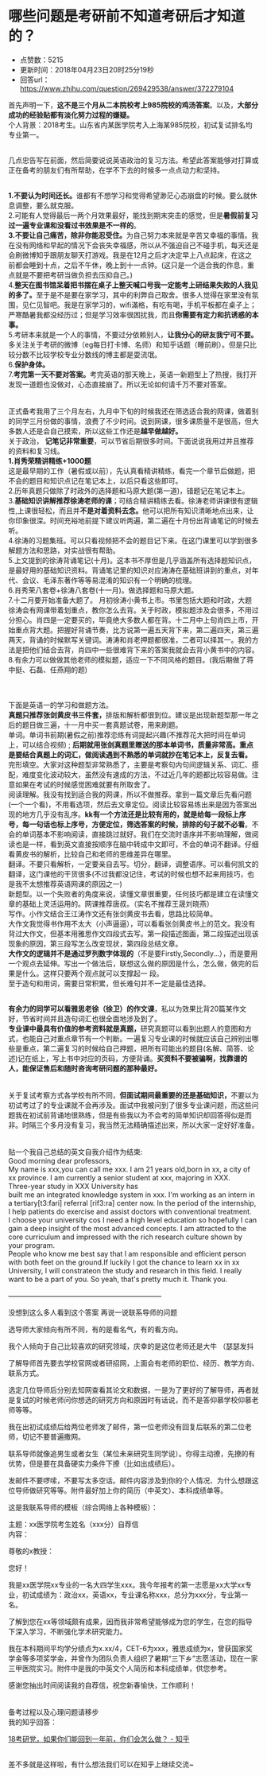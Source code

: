 # 哪些问题是考研前不知道考研后才知道的？
- 点赞数：5215
- 更新时间：2018年04月23日20时25分19秒
- 回答url：https://www.zhihu.com/question/269429538/answer/372279104
<body>
 <p data-pid="58S8AI2d">首先声明一下，<b>这不是三个月从二本院校考上985院校的鸡汤答案</b>。以及，<b>大部分成功的经验贴都有淡化努力过程的嫌疑。</b><br>
  个人背景：2018考生。山东省内某医学院考入上海某985院校，初试复试排名均专业第一。</p>
 <p data-pid="dB7jRgPv"><br>
  几点忠告写在前面，然后简要说说英语政治的复习方法。希望此答案能够对打算或正在备考的朋友们有所帮助，在学不下去的时候多一点点动力和坚持。</p>
 <p data-pid="krdFrTyH"><br><b>1.不要认为时间还长。</b>谁都有不想学习和觉得希望渺茫心态崩盘的时候。要么就休息调整，要么就克服。<br>
  2.可能有人觉得最后一两个月效果最好，能找到期末突击的感觉，但是<b>暑假前复习过一遍专业课和没看过书效果是不一样的</b>。<br><b>3.不要让自己痛苦，除非你能忍受住。</b>为自己努力本来就是辛苦又幸福的事情。我在没有网络和早起的情况下会丧失幸福感，所以从不强迫自己不碰手机，每天还是会刷微博知乎跟朋友聊天打游戏。我是在12月之后才决定早上八点起床，在这之前都会睡到十点，之后不午休，晚上到十一点钟。(这只是一个适合我的作息，重点就是不要把考研当做负担去压抑自己。)<br>
  4.<b>整天在图书馆呆着把书摆在桌子上整天喊口号我一定能考上研结果失败的人我见的多了。</b>至于是不是要在家学习，其中的利弊自己取舍。很多人觉得在家里没有氛围，见仁见智吧。我是在家学习的，wifi滿格，有吃有喝，手机平板都在桌子上；严寒酷暑我都没经历过；但是学习效率很困扰我，而且<b>你需要有定力和抗诱惑的本事。</b><br>
  5.考研本来就是一个人的事情，不要过分依赖别人，<b>让我分心的研友我宁可不要。</b>多关注关于考研的微博（eg每日打卡博、名师）和知乎话题（睡前刷）。但是只比较分数不比较学校专业分数线的博主都是耍流氓。<br>
  6.<b>保护身体。</b><br>
  7.<b>考完第一天不要对答案。</b>考完英语的那天晚上，英语一新题型上了热搜，我打开发现一道题也没做对，心态直接崩了。所以无论如何请千万不要对答案。<br><br><br>
  正式备考我用了三个月左右，九月中下旬的时候我还在筛选适合我的网课，做着别的同学三月份做的事情，浪费了不少时间。说到网课，很多课质量不是很高，但大多数人还是会自己摸索，所以这些工作还是<b>越早做越好。</b><br>
  关于政治， <b>记笔记非常重要</b>，可以节省后期很多时间。下面说说我用过并且推荐的资料和复习线。<br><b>1.肖秀荣精讲精练+1000题</b><br>
  这是最早期的工作（暑假或以前），先认真看精讲精练，看完一个章节后做题，把不会的题目和知识点记在笔记本上，以后只看这些即可。<br>
  2.历年真题只做除了时政外的选择题和马原大题(第一道)，错题记在笔记本上。<br>
  3.<b>基础知识讲解推荐徐涛老师的课</b>；可结合精讲精练去看。徐涛老师讲课很有逻辑性,上课很轻松，而且并<b>不是对着资料去念。</b>他可以把所有知识清晰地点出来，让你印象很深。时间充裕地前提下建议听两遍，第二遍在十月份出背诵笔记的时候去听。<br>
  4.徐涛的习题集班。可以只看视频把不会的题目记下来。在这门课里可以学到很多解题方法和思路，对实战很有帮助。<br>
  5.上文提到的徐涛背诵笔记(十月)。这本书不厚但是几乎涵盖所有选择题知识点，是最好用的基础知识资料。背诵笔记里的知识对应涛涛在基础班讲到的重点，对年代、会议、毛泽东著作等等易混淆的知识有一个明确的梳理。<br>
  6.肖秀荣八套卷+徐涛八套卷(十一月)。做选择题和马原大题。<br>
  7.十二月要开始准备大题了。 月初徐涛小黄书上市。书里包括大题和时政，大题徐涛会有网课带着划重点，教你怎么去背。关于时政，模拟题涉及会很多，不用过分担心。肖四是一定要买的，毕竟绝大多数人都在背。十二月中上旬肖四上市，开始重点背大题。把握好背诵节奏，比方说第一遍五天背下来，第二遍四天，第三遍两天，背诵的时候默写关键词。涛涛和肖老押题都很准，二者可以择其一。我的方法是把他们结合去背，肖四中一些很难背下来的答案我就会去背小黄书中的内容。<br>
  8.有余力可以做做其他老师的模拟题，适应一下不同风格的题目。(我后期做了蒋中挺、石磊、任燕翔的题)<br><br><br><br>
  下面是英语一的学习和做题方法。<br><b>真题只推荐张剑黄皮书三件套，</b>排版和解析都很到位。建议是出现新题型那一年之后的题目做三遍，十一月中买一套真题试卷，用来刷题。<br>
  单词。单词书前期(暑假之前)推荐恋练有词提起兴趣(不推荐花大把时间在单词上，可以结合视频) ; <b>后期就用张剑真题里赠送的那本单词书，质量非常高。重点是要结合真题上的词汇，做阅读遇到不熟悉的单词就抄在笔记本上，反复去看。</b><br>
  完形填空。大家对这种题型非常熟悉了，主要是考察句内句间逻辑关系、词汇、搭配，难度变化波动较大，虽然没有速成的方法，不过近几年的题都比较容易做。注意如果在考试的时候感觉困难就要有所取舍了。<br>
  阅读理解。我没有找到适合我的网课，所以不做推荐。拿到一篇文章后先看问题(一个一个看)，不用看选项，然后去文章定位。阅读比较容易练出来是因为答案出现的地方几乎没有乱序。<b>kk有一个方法还是比较有用的，就是给每一段标上序号，每一句话也标上序号，方便定位，筛选答案的时候，排除的句子就不必看</b>。不会的单词基本不影响阅读，直接跳过就好。我们在交流时语序并不影响理解，做阅读也是一样，看到英文直接按顺序在脑中转成中文即可，不会的单词不翻译。仔细看黄皮书的解析，比较自己和老师的思维差异在哪里。<br>
  翻译。不要只看解析，一定要亲自去写。切分，翻译，调整语序。可以看何凯文的翻译，这门课他的干货很多(不过我都没记住，考试的时候也想不起来用技巧，也是我不太想推荐英语网课的原因之一)<br>
  新题型。以一个失败者的角度来说，读懂文章很重要，任何技巧都是建立在读懂文章的基础上灵活运用的。网课推荐唐叔。（实名不推荐王晟刘晓燕）<br>
  写作。小作文结合王江涛作文还有张剑黄皮书去看，思路比较简单。<br>
  大作文我觉得书作用不太大（小声逼逼），可以看看张剑黄皮书上的范文。我没有背过大作文，但基本用雅思作文四段式去写。第一段描述图画，第二段描述出现该现象的原因，第三段写怎么改变现状，第四段总结文章。<br><b>大作文的逻辑并不是通过罗列数字体现的</b>（不是要Firstly,Secondly...），而是要用一个观点去延伸。写出一个做法后，联想这么做的原因是什么，怎么做，做完的后果是什么。这样只要两个观点就可以支撑起一 段。<br>
  至于造句和用词，需要日常积累，但长难句并不一定是最佳选择。</p>
 <p data-pid="n8-rn7Wh"><br><b>有余力的同学可以看雅思老徐（徐卫）的作文课</b>，私以为效果比背20篇某作文好，节省时间并且造句词汇也很全面地涉及到了。<br><b>专业课中最具有价值的参考资料就是真题，</b>研究真题可以看到出题人的意图和方式，也能自己对重点章节有一个判断。一遍复习专业课的时候就应该自己辨别出哪些是重点，第二遍复习的时候给自己押题，把所有可能出的题目(名解、简答、论述)记在纸上，写上书中对应的页码，方便背诵。<b>买资料不要被骗啊，找靠谱的人，能保证售后和随时咨询考研问题的那种最好。</b><br><br><br>
  关于复试考察方式各学校有所不同，<b>但面试期间最重要的还是基础知识，</b>不要以为初试考过了的专业课就不会再涉及。面试中我被问到了很多专业课问题，而这些问题我在初试前背诵地很熟练，但是有些我以为不会考的简单知识却回答得似是而非。时隔三个多月没有复习，我当然无法精确描述出来，所以大家一定好好准备。<br><br><br>
  贴一个我自己总结的英文自我介绍作为结束:<br>
  Good morning dear professors,<br>
  My name is xxx,you can call me xxx. I am 21 years old,born in xx, a city of xx province. I am currently a senior student at xxx, majoring in XXX.<br>
  Three-year study in XXX University has<br>
  built me an integrated knowledge system in xxx. I'm working as an intern in a tertiary[t3:fari] referral [rif3:ra] center now. In the period of the internship, I help patients do exercise and assist doctors with conventional treatment.<br>
  I choose your university cos I need a high level education so hopefully I can gain a deep insight of the most advanced concepts. I am attracted to the core curriculum and impressed with the rich research culture shown by your program.<br>
  People who know me best say that l am responsible and efficient person with both feet on the ground.If luckily I got the chance to learn xx in xx University, I will constrateon the study and research in this field. I really want to be a part of you. So yeah, that's pretty much it. Thank you.<br><br>
  ——————————————————————</p>
 <p data-pid="qWQXmzjB">没想到这么多人看到这个答案 再说一说联系导师的问题</p>
 <p data-pid="qFyak2-j">选导师大家倾向有所不同，有的是看名气，有的看方向。</p>
 <p data-pid="LzwzihQw">我个人倾向于自己比较喜欢的研究领域，庆幸的是这位老师还是大牛 （瑟瑟发抖</p>
 <p data-pid="F1g-fjVo">了解导师首先要去学校官网或者研招网，上面会有老师的职位、经历、教学方向、联系方式。</p>
 <p data-pid="1Ja46hUE">选定几位导师后分别去知网查看其论文和数据，一是为了更好的了解导师，再者就是复试的时候老师问你想选的研究方向和原因时有话说，而不是答仰慕学校仰慕老师等等。</p>
 <p data-pid="PxEcnBgN">我在出初试成绩后给两位老师发了邮件，第一位老师没有回复后联系的第二位老师，切记不要普遍撒网。</p>
 <p data-pid="v4X9mi3o">联系导师就像追男生或者女生（某位未来研究生同学说）。你得主动撩，先撩的有优势，但是要在具备硬实力条件下撩（比如出成绩后）。</p>
 <p data-pid="tG-UVyO6">发邮件不要啰嗦，不要写太多空话。邮件内容涉及到你的个人情况、为什么想跟这位导师做研究等等。附件最好加上你的简历（中英文）、本科成绩单等。</p>
 <p data-pid="ET9Y5EHu">这是我联系导师的模板（综合网络上各种模板）：</p>
 <p data-pid="KYCwpd12">主题：xx医学院考生姓名（xxx分）自荐信<br>
  内容：</p>
 <p data-pid="lscUZqHV">尊敬的x教授：</p>
 <p data-pid="aRdNZzso">您好！</p>
 <p data-pid="TpP1Hk4V">我是xx医学院xx专业的一名大四学生xxx。我今年报考的第一志愿是xx大学xx专业，初试成绩为：政治xx，英语xx，专业课名称xxx，总分为xxx分，专业第一名。</p>
 <p data-pid="HaSoAdX5">了解到您在xx等领域颇有成果，因而我非常希望能够成为您的学生，在您的指导下深入学习，不断强化学术研究能力。</p>
 <p data-pid="gGq5COhF">我在本科期间平均学分绩点为x.xx/4，CET-6为xxx，雅思成绩为x，曾获国家奖学金等多项奖学金，并曾作为团队负责人组织了暑期“三下乡”志愿活动，现在一家三甲医院实习。附件中是我的中英文个人简历和本科成绩单，供您参考。</p>
 <p data-pid="q_pYcJD9">感谢您抽出时间阅读我的自荐信，祝您新春愉快，工作顺利！<br><br><br>
  备考过程以及心理问题请移步<br>
  我的知乎回答：</p><a data-draft-node="block" data-draft-type="link-card" href="https://www.zhihu.com/answer/287990641" data-image="https://pic3.zhimg.com/v2-3076dfc78c59c74862915fe672caff76_r.jpg" class="internal">18考研党，如果你们能回到一年前，你们会怎么做？ - 知乎</a>
 <p data-pid="Ql7glGS6"><br>
  差不多就是这样啦，有什么想法我们可以在知乎上继续交流~</p>
</body>